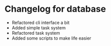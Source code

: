 # Changelog for database

* Refactored cli interface a bit
* Added simple task system
* Refactored task system
* Added some scripts to make life easier
